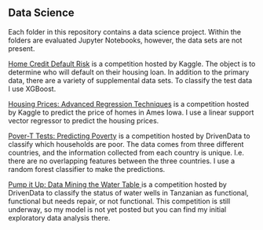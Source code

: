 ## Data Science
Each folder in this repository contains a data science project. Within the folders are evaluated Jupyter Notebooks, however, the data sets are not present.

[Home Credit Default Risk](https://github.com/jrwst36/data_science/tree/master/Home_Credit_Default_Risk) is a competition hosted by Kaggle. The object is to determine who will default on their housing loan. In addition to the primary data, there are a variety of supplemental data sets. To classify the test data I use XGBoost. 

[Housing Prices: Advanced Regression Techniques](https://github.com/jrwst36/data_science/tree/master/House_Prices)  is a competition hosted by Kaggle to predict the price of homes in Ames Iowa. I use a linear support vector regressor to predict the housing prices. 

[Pover-T Tests: Predicting Poverty](https://github.com/jrwst36/data_science/tree/master/Pover-T_test) is a competition hosted by DrivenData to classify which households are poor. The data comes from three different countries, and the information collected from each country is unique. I.e. there are no overlapping features between the three countries. I use a random forest classifier to make the predictions.

[Pump it Up: Data Mining the Water Table ](https://github.com/jrwst36/data_science/tree/master/Pump_it_Up) is a competition hosted by DrivenData to classify the status of water wells in  Tanzanian as functional, functional but needs repair, or not functional. This competition is still underway, so my model is not yet posted but you can find my initial exploratory data analysis there. 
